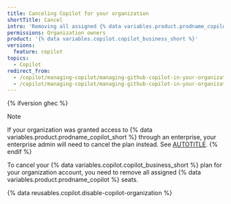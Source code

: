 ```yaml
---
title: Canceling Copilot for your organization
shortTitle: Cancel
intro: 'Removing all assigned {% data variables.product.prodname_copilot %} seats in your organization will cancel your organization''s {% data variables.product.prodname_copilot_short %} plan.'
permissions: Organization owners
product: '{% data variables.copilot.copilot_business_short %}'
versions:
  feature: copilot
topics:
  - Copilot
redirect_from:
  - /copilot/managing-copilot/managing-github-copilot-in-your-organization/canceling-copilot-for-your-organization
  - /copilot/managing-copilot/managing-github-copilot-in-your-organization/managing-the-copilot-subscription-for-your-organization/canceling-copilot-for-your-organization
---
```


{% ifversion ghec %}
>[!NOTE]
> If your organization was granted access to {% data variables.product.prodname_copilot_short %} through an enterprise, your enterprise admin will need to cancel the plan instead. See [AUTOTITLE](/copilot/managing-copilot/managing-copilot-for-your-enterprise/canceling-copilot-for-your-enterprise).
{% endif %}

To cancel your {% data variables.copilot.copilot_business_short %} plan for your organization account, you need to remove all assigned {% data variables.product.prodname_copilot %} seats.

{% data reusables.copilot.disable-copilot-organization %}
